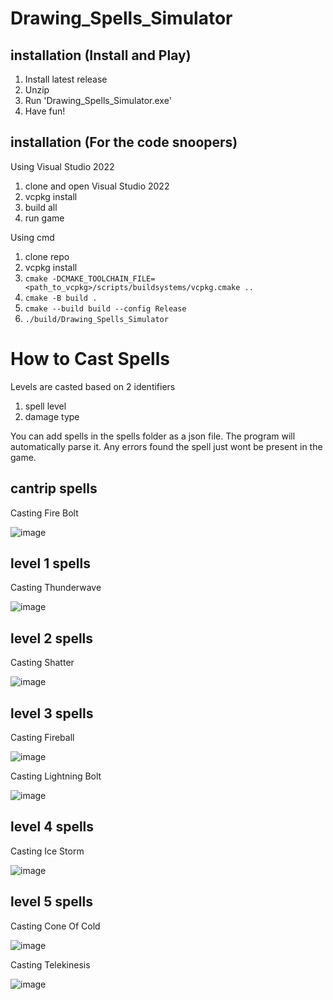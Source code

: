 # Drawing_Spells_Simulator
## installation (Install and Play)
1. Install latest release
2. Unzip
3. Run 'Drawing_Spells_Simulator.exe'
4. Have fun!

## installation (For the code snoopers)
Using Visual Studio 2022
1. clone and open Visual Studio 2022
2. vcpkg install
3. build all
4. run game

Using cmd
1. clone repo
2. vcpkg install
3. ```cmake -DCMAKE_TOOLCHAIN_FILE=<path_to_vcpkg>/scripts/buildsystems/vcpkg.cmake ..```
4. ```cmake -B build .```
5. ```cmake --build build --config Release```
6. ```./build/Drawing_Spells_Simulator```

# How to Cast Spells
Levels are casted based on 2 identifiers
1. spell level
2. damage type

You can add spells in the spells folder as a json file. The program will automatically parse it. Any errors found the spell just wont be present in the game. 

## cantrip spells
Casting Fire Bolt

![image](https://github.com/user-attachments/assets/fa2bcac4-5df1-4984-9ea5-c25e46847a53)


## level 1 spells
Casting Thunderwave

![image](https://github.com/user-attachments/assets/13e211f0-b478-4890-b13d-ae8123d4d3b5)

## level 2 spells
Casting Shatter

![image](https://github.com/user-attachments/assets/1186ab06-88d2-49e1-a1ff-a0afd0f71158)


## level 3 spells
Casting Fireball

![image](https://github.com/user-attachments/assets/4bc89525-b405-4ac5-975c-981d120a6013)

Casting Lightning Bolt

![image](https://github.com/user-attachments/assets/62d40643-2c31-4316-b0ec-189c6e2c1158)


## level 4 spells
Casting Ice Storm

![image](https://github.com/user-attachments/assets/0aca2967-26e3-415c-bdaa-d1cc8f640ad9)


## level 5 spells
Casting Cone Of Cold

![image](https://github.com/user-attachments/assets/21043519-4749-46ce-bcf7-9462bcf00f23)

Casting Telekinesis 

![image](https://github.com/user-attachments/assets/87c0a7c8-be78-4d1e-958b-a1f01827f829)
